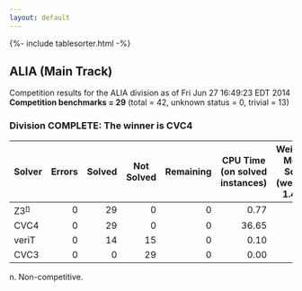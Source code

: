 ```yaml
---
layout: default
---
```

{%- include tablesorter.html -%}

## ALIA (Main Track)
Competition results for the ALIA division as of Fri Jun 27 16:49:23 EDT 2014
<br/>**Competition benchmarks = 29** (total = 42, unknown status = 0, trivial = 13)

### Division COMPLETE: The winner is CVC4



<table id="sequential" class="result sorted">
<thead>
<tr>
<th class="center">Solver</th><th class="center">Errors</th>
<th class="center">Solved</th>
<th class="center">Not Solved</th>
<th class="center">Remaining</th>
<th class="center">CPU Time (on solved instances)</th>
<th class="center">Weighted Medal Score (weight = 1.462)</th>
</tr>
</thead>
<tr>
<td><span class="non-competing-grey">Z3<sup><a href="#fn">n</a></sup></span></td>
<td align="right">0</td>
<td align="right">29</td>
<td align="right">0</td>
<td align="right">0</td>
<td align="right">      0.77</td>
<td align="right"> 1.462</td>
</tr>
<tr>
<td>CVC4</td>
<td align="right">0</td>
<td align="right">29</td>
<td align="right">0</td>
<td align="right">0</td>
<td align="right">     36.65</td>
<td align="right"> 1.462</td>
</tr>
<tr>
<td>veriT</td>
<td align="right">0</td>
<td align="right">14</td>
<td align="right">15</td>
<td align="right">0</td>
<td align="right">      0.10</td>
<td align="right"> 0.341</td>
</tr>
<tr>
<td>CVC3</td>
<td align="right">0</td>
<td align="right">0</td>
<td align="right">29</td>
<td align="right">0</td>
<td align="right">      0.00</td>
<td align="right"> 0.000</td>
</tr>
</table>

<span id="fn"> n. Non-competitive.</span>
